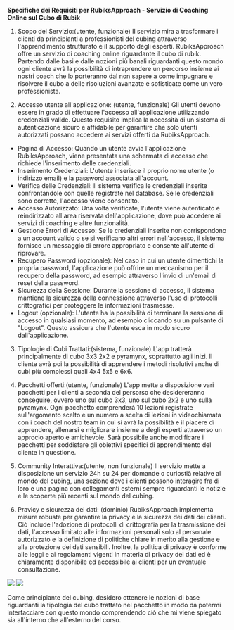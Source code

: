 **Specifiche dei Requisiti per RubiksApproach - Servizio di Coaching Online sul Cubo di Rubik**

1. Scopo del Servizio:(utente, funzionale)
Il servizio mira a trasformare i clienti da principianti a professionisti del cubing attraverso l'apprendimento strutturato e il supporto degli esperti.
RubiksApproach offre un servizio di coaching online riguardante il cubo di rubik. Partendo dalle basi e dalle nozioni più banali riguardanti questo mondo ogni cliente avrà la possibilità di intraprendere un percorso insieme ai nostri coach che lo porteranno dal non sapere a come impugnare e risolvere il cubo a delle risoluzioni avanzate e sofisticate come un vero professionista.

2. Accesso utente all'applicazione: (utente, funzionale)
Gli utenti devono essere in grado di effettuare l'accesso all'applicazione utilizzando credenziali valide. Questo requisito implica la necessità di un sistema di autenticazione sicuro e affidabile per garantire che solo utenti autorizzati possano accedere ai servizi offerti da RubiksApproach.

- Pagina di Accesso: Quando un utente avvia l'applicazione RubiksApproach, viene presentata una schermata di accesso che richiede l'inserimento delle credenziali.
- Inserimento Credenziali: L'utente inserisce il proprio nome utente (o indirizzo email) e la password associata all'account.
- Verifica delle Credenziali: Il sistema verifica le credenziali inserite confrontandole con quelle registrate nel database. Se le credenziali sono corrette, l'accesso viene consentito.
- Accesso Autorizzato: Una volta verificate, l'utente viene autenticato e reindirizzato all'area riservata dell'applicazione, dove può accedere ai servizi di coaching e altre funzionalità.
- Gestione Errori di Accesso: Se le credenziali inserite non corrispondono a un account valido o se si verificano altri errori nell'accesso, il sistema fornisce un messaggio di errore appropriato e consente 
  all'utente di riprovare.
- Recupero Password (opzionale): Nel caso in cui un utente dimentichi la propria password, l'applicazione può offrire un meccanismo per il recupero della password, ad esempio attraverso l'invio di un'email di 
  reset della password.
- Sicurezza della Sessione: Durante la sessione di accesso, il sistema mantiene la sicurezza della connessione attraverso l'uso di protocolli crittografici per proteggere le informazioni trasmesse.
- Logout (opzionale): L'utente ha la possibilità di terminare la sessione di accesso in qualsiasi momento, ad esempio cliccando su un pulsante di "Logout". Questo assicura che l'utente esca in modo sicuro 
  dall'applicazione.


3. Tipologie di Cubi Trattati:(sistema, funzionale)
L'app tratterà principalmente di cubo 3x3 2x2 e pyramynx, soprattutto agli inizi. Il cliente avrà poi la possibilità di apprendere i metodi risolutivi anche di cubi più complessi quali 4x4 5x5 e 6x6.


4. Pacchetti offerti:(utente, funzionale)
L'app mette a disposizione vari pacchetti per i clienti a seconda del persorso che desidereranno conseguire, ovvero uno sul cubo 3x3, uno sul cubo 2x2 e uno sulla pyramynx. Ogni pacchetto comprenderà 10 lezioni registrate sull'argomento scelto e un numero a scelta di lezioni in videochiamata con i coach del nostro team in cui si avrà la possibilità e il piacere di apprendere, allenarsi e migliorare insieme a degli esperti attraverso un approcio aperto e amichevole.
Sarà possibile anche modificare i pacchetti per soddisfare gli obiettivi specifici di apprendimento del cliente in questione.


5. Community Interattiva:(utente, non funzionale)
Il servizio mette a disposizione un servizio 24h su 24 per domande o curiostià relative al mondo del cubing, una sezione dove i clienti possono interagire fra di loro e una pagina con collegamenti esterni sempre riguardanti le notizie e le scoperte più recenti sul mondo del cubing.


6. Pravicy e sicurezza dei dati: (dominio)
RubiksApproach implementa misure robuste per garantire la privacy e la sicurezza dei dati dei clienti. Ciò include l'adozione di protocolli di crittografia per la trasmissione dei dati, l'accesso limitato alle informazioni personali solo al personale autorizzato e la definizione di politiche chiare in merito alla gestione e alla protezione dei dati sensibili. Inoltre, la politica di privacy è conforme alle leggi e ai regolamenti vigenti in materia di privacy dei dati ed è chiaramente disponibile ed accessibile ai clienti per un eventuale consultazione.


<img src="https://yuml.me/diagram/scruffy/usecase/[utente]-(avvia app),(avvia app)<(esegue la registrazione),(esegue la registrazione)>(inserisce nome utente),(esegue la registrazione)>(inserisce una password),(avvia app)<(richiede recupero password),(avvia app)>(inserisce credenziali),[sistema]-(verifica credenziali login),(verifica credenziali login)>(autorizza accesso),(inserisce credenziali)<(logout),(inserisce credenziali)<(accesso area riservata),(verifica credenziali login)>(gestisce errori di accesso),(gestisce errori di accesso)<(invio email reset password),(gestisce errori di accesso)>(fornisce messaggio di errore),[sistema]-(verifica nome utente e password dei sign up),[sistema]-(processa ordine pacchetti)">


<img src="https://yuml.me/diagram/scruffy/usecase/[Cliente]-(Sfoglia Pacchetti),(Sfoglia Pacchetti)>(Visualizza Pacchetto 2x2),(Visualizza Pacchetto 2x2)<(Compra pacchetto),(Sfoglia Pacchetti)>(Visualizza Pacchetto 3x3),(Visualizza Pacchetto 3x3)<(Compra pacchetto),(Sfoglia Pacchetti)>(Visualizza Pacchetto pyramynx),(Visualizza Pacchetto pyramynx)<(Compra pacchetto),(Sfoglia Pacchetti)<(Modifica Pacchetto),(Modifica Pacchetto)<(Compra pacchetto),(Compra pacchetto)>(Checkout),(Checkout)<(Aggiungi Carta),[Cliente]-(Visualizza Lezioni Registrate),(Visualizza Lezioni Registrate)<(Pone Domande sulla lezione),[Cliente]-(Richiede Videochiamata),[Coach]-(Conduce Videochiamata),[Coach]-(Risponde alle domande sulle lezioni)">


Come principiante del cubing, desidero ottenere le nozioni di base riguardanti la tipologia del cubo trattato nel pacchetto in modo da potermi interfacciare con questo mondo comprendendo ciò che mi viene spiegato sia all'interno che all'esterno del corso.  
